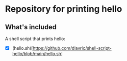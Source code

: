 # Repository for printing hello 

## What's included

A shell script that prints hello:
- [X] (hello.sh)[https://github.com/dlavric/shell-script-hello/blob/main/hello.sh]

